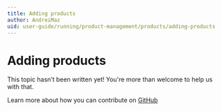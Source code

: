```yaml
---
title: Adding products
author: AndreiMaz
uid: user-guide/running/product-management/products/adding-products
---
```

# Adding products

This topic hasn’t been written yet! You're more than welcome to help us with that.

Learn more about how you can contribute on [GitHub](https://github.com/nopSolutions/nopCommerce-Docs/blob/master/CONTRIBUTING.md)